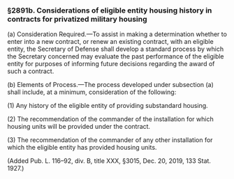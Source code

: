 ### §2891b. Considerations of eligible entity housing history in contracts for privatized military housing ###

(a) Consideration Required.—To assist in making a determination whether to enter into a new contract, or renew an existing contract, with an eligible entity, the Secretary of Defense shall develop a standard process by which the Secretary concerned may evaluate the past performance of the eligible entity for purposes of informing future decisions regarding the award of such a contract.

(b) Elements of Process.—The process developed under subsection (a) shall include, at a minimum, consideration of the following:

(1) Any history of the eligible entity of providing substandard housing.

(2) The recommendation of the commander of the installation for which housing units will be provided under the contract.

(3) The recommendation of the commander of any other installation for which the eligible entity has provided housing units.

(Added Pub. L. 116–92, div. B, title XXX, §3015, Dec. 20, 2019, 133 Stat. 1927.)